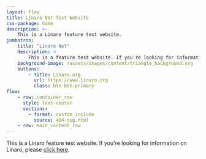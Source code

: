 ```yaml
---
layout: flow
title: Linaro Net Test Website
css-package: home
description: >-
    This is a Linaro feature test website.
jumbotron:
    title: "Linaro Net"
    description: >
        This is a feature test website. If you're looking for information on Linaro, please click the button below.
    background-image: /assets/images/content/triangle_background.svg
    buttons:
        - title: Linaro.org
          url: https://www.linaro.org
          class: btn btn-primary
flow:
    - row: container_row
      style: text-center
      sections:
        - format: custom_include
          source: 404-svg.html
    - row: main_content_row
---
```


This is a Linaro feature test website. If you're looking for information on Linaro, please [click here](https://www.linaro.org).
